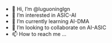 - 👋 Hi, I’m @luguoninglgn
- 👀 I’m interested in ASIC-AI
- 🌱 I’m currently learning AI-DMA
- 💞️ I’m looking to collaborate on AI-ASIC
- 📫 How to reach me ...

<!---
luguoninglgn/luguoninglgn is a ✨ special ✨ repository because its `README.md` (this file) appears on your GitHub profile.
You can click the Preview link to take a look at your changes.
--->

